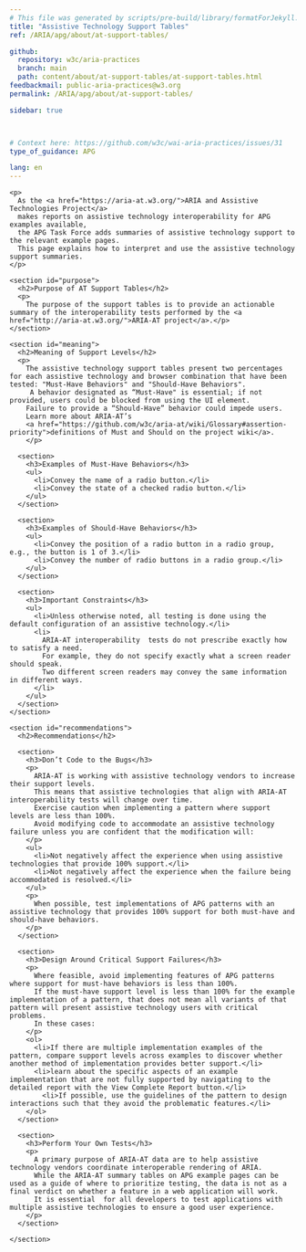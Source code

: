 ```yaml
---
# This file was generated by scripts/pre-build/library/formatForJekyll.js
title: "Assistive Technology Support Tables"
ref: /ARIA/apg/about/at-support-tables/

github:
  repository: w3c/aria-practices
  branch: main
  path: content/about/at-support-tables/at-support-tables.html
feedbackmail: public-aria-practices@w3.org
permalink: /ARIA/apg/about/at-support-tables/

sidebar: true



# Context here: https://github.com/w3c/wai-aria-practices/issues/31
type_of_guidance: APG

lang: en
---
```

<meta charset="UTF-8" />
<meta content="width=device-width, initial-scale=1.0" name="viewport" />
<title>AT Support Tables</title>

<script src="../../../../content-assets/wai-aria-practices/shared/js/highlight.pack.js"></script>
<script src="../../../../content-assets/wai-aria-practices/shared/js/app.js"></script>


<link 
  rel="stylesheet"
  href="{{ '/content-assets/wai-aria-practices/styles.css' | relative_url }}"
>
<!-- Code highlighting styles -->
<link 
  rel="stylesheet"
  href="{{ '/content-assets/wai-aria-practices/shared/css/github.css' | relative_url }}"
>

<script>
const addBodyClass = undefined;
const enableSidebar = true;
if (addBodyClass) document.body.classList.add(addBodyClass);
if (enableSidebar) document.body.classList.add('has-sidebar');
</script>
    

<script>
    const parentPage = window.location.pathname.match(
      /\/(patterns|practices|about)\//
    )?.[1];
    if (parentPage) {
      const parentHref = 'a[href*="' + parentPage + '"]';
      document.querySelector(parentHref).classList.add('active');
    }
  </script>
<div>

  <div>
    
    <p>
      As the <a href="https://aria-at.w3.org/">ARIA and Assistive Technologies Project</a>
      makes reports on assistive technology interoperability for APG examples available,
      the APG Task Force adds summaries of assistive technology support to the relevant example pages.
      This page explains how to interpret and use the assistive technology support summaries.
    </p>

    <section id="purpose">
      <h2>Purpose of AT Support Tables</h2>
      <p>
        The purpose of the support tables is to provide an actionable summary of the interoperability tests performed by the <a href="http://aria-at.w3.org/">ARIA-AT project</a>.</p>
    </section>

    <section id="meaning">
      <h2>Meaning of Support Levels</h2>
      <p>
        The assistive technology support tables present two percentages for each assistive technology and browser combination that have been tested: "Must-Have Behaviors" and "Should-Have Behaviors".
         A behavior designated as “Must-Have" is essential; if not provided, users could be blocked from using the UI element.
        Failure to provide a “Should-Have” behavior could impede users.
        Learn more about ARIA-AT’s
        <a href="https://github.com/w3c/aria-at/wiki/Glossary#assertion-priority">definitions of Must and Should on the project wiki</a>.
        </p>

      <section>
        <h3>Examples of Must-Have Behaviors</h3>
        <ul>
          <li>Convey the name of a radio button.</li>
          <li>Convey the state of a checked radio button.</li>
        </ul>
      </section>

      <section>
        <h3>Examples of Should-Have Behaviors</h3>
        <ul>
          <li>Convey the position of a radio button in a radio group, e.g., the button is 1 of 3.</li>
          <li>Convey the number of radio buttons in a radio group.</li>
        </ul>
      </section>

      <section>
        <h3>Important Constraints</h3>
        <ul>
          <li>Unless otherwise noted, all testing is done using the default configuration of an assistive technology.</li>
          <li>
            ARIA-AT interoperability  tests do not prescribe exactly how to satisfy a need.
            For example, they do not specify exactly what a screen reader should speak.
            Two different screen readers may convey the same information in different ways.
          </li>
        </ul>
      </section>
    </section>

    <section id="recommendations">
      <h2>Recommendations</h2>

      <section>
        <h3>Don’t Code to the Bugs</h3>
        <p>
          ARIA-AT is working with assistive technology vendors to increase their support levels.
          This means that assistive technologies that align with ARIA-AT interoperability tests will change over time.
          Exercise caution when implementing a pattern where support levels are less than 100%.
          Avoid modifying code to accommodate an assistive technology failure unless you are confident that the modification will:
        </p>
        <ul>
          <li>Not negatively affect the experience when using assistive technologies that provide 100% support.</li>
          <li>Not negatively affect the experience when the failure being accommodated is resolved.</li>
        </ul>
        <p>
          When possible, test implementations of APG patterns with an assistive technology that provides 100% support for both must-have and should-have behaviors.
        </p>
      </section>

      <section>
        <h3>Design Around Critical Support Failures</h3>
        <p>
          Where feasible, avoid implementing features of APG patterns where support for must-have behaviors is less than 100%.
          If the must-have support level is less than 100% for the example implementation of a pattern, that does not mean all variants of that pattern will present assistive technology users with critical problems.
          In these cases:
        </p>
        <ol>
          <li>If there are multiple implementation examples of the pattern, compare support levels across examples to discover whether another method of implementation provides better support.</li>
          <li>learn about the specific aspects of an example implementation that are not fully supported by navigating to the detailed report with the View Complete Report button.</li>
            <li>If possible, use the guidelines of the pattern to design interactions such that they avoid the problematic features.</li>
        </ol>
      </section>

      <section>
        <h3>Perform Your Own Tests</h3>
        <p>
          A primary purpose of ARIA-AT data are to help assistive technology vendors coordinate interoperable rendering of ARIA.
          While the ARIA-AT summary tables on APG example pages can be used as a guide of where to prioritize testing, the data is not as a final verdict on whether a feature in a web application will work.
          It is essential  for all developers to test applications with multiple assistive technologies to ensure a good user experience.
        </p>
      </section>

    </section>


  </div>

</div>
<script
  src="{{ '/content-assets/wai-aria-practices/shared/js/skipto.js' | relative_url }}"
  data-skipto="colorTheme:aria; displayOption:popup; containerElement:div"
></script>

